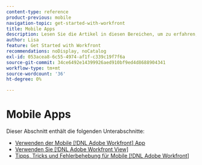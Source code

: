 ```yaml
---
content-type: reference
product-previous: mobile
navigation-topic: get-started-with-workfront
title: Mobile Apps
description: Lesen Sie die Artikel in diesen Bereichen, um zu erfahren, wie Sie die Mobile  [!DNL Adobe Workfront]  verwenden.
author: Lisa
feature: Get Started with Workfront
recommendations: noDisplay, noCatalog
exl-id: 053acea8-6c55-4974-af1f-c339c19f7f6a
source-git-commit: 34ce6492e14399926aed910bf9ed4d8688904341
workflow-type: tm+mt
source-wordcount: '36'
ht-degree: 0%

---
```


# Mobile Apps

Dieser Abschnitt enthält die folgenden Unterabschnitte:

* [Verwenden der Mobile [!DNL Adobe Workfront] App](../../workfront-basics/mobile-apps/using-the-workfront-mobile-app/use-the-mobile-app.md)
* [Verwenden Sie [!DNL Adobe Workfront View]](../../workfront-basics/mobile-apps/using-workfront-view/use-workfront-view.md)
* [Tipps, Tricks und Fehlerbehebung für Mobile  [!DNL Adobe Workfront] ](../../workfront-basics/mobile-apps/tips-tricks-and-troubleshooting/tips-tricks-and-troubleshooting-mobile.md)
